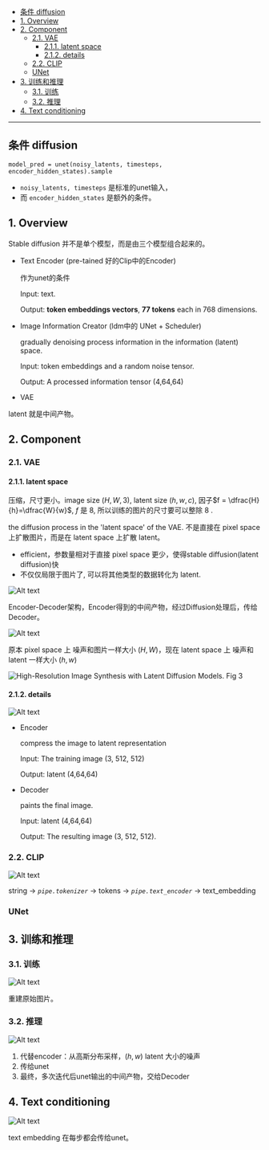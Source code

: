 - [条件 diffusion](#条件-diffusion)
- [1. Overview](#1-overview)
- [2. Component](#2-component)
  - [2.1. VAE](#21-vae)
    - [2.1.1. latent space](#211-latent-space)
    - [2.1.2. details](#212-details)
  - [2.2. CLIP](#22-clip)
  - [UNet](#unet)
- [3. 训练和推理](#3-训练和推理)
  - [3.1. 训练](#31-训练)
  - [3.2. 推理](#32-推理)
- [4. Text conditioning](#4-text-conditioning)


---

## 条件 diffusion


`model_pred = unet(noisy_latents, timesteps, encoder_hidden_states).sample`
- `noisy_latents, timesteps` 是标准的unet输入，
- 而 `encoder_hidden_states` 是额外的条件。

## 1. Overview

Stable diffusion 并不是单个模型，而是由三个模型组合起来的。


- Text Encoder (pre-tained 好的Clip中的Encoder)

    作为unet的条件

    Input: text.

    Output: **token embeddings vectors**, **77 tokens** each in 768 dimensions.

- Image Information Creator (ldm中的 UNet + Scheduler)

    gradually denoising process information in the information (latent) space.
    
    Input: token embeddings and a random noise tensor.

    Output: A processed information tensor (4,64,64)

- VAE

latent 就是中间产物。

## 2. Component
### 2.1. VAE

#### 2.1.1. latent space

压缩，尺寸更小。image size $(H,W,3)$, latent size $(h,w,c)$, 因子$f = \dfrac{H}{h}=\dfrac{W}{w}$, $f$ 是 8, 所以训练的图片的尺寸要可以整除 8 .


the diffusion process in the 'latent space' of the VAE. 不是直接在 pixel space 上扩散图片，而是在 latent space 上扩散 latent。

- efficient，参数量相对于直接 pixel space 更少，使得stable diffusion(latent diffusion)快
- 不仅仅局限于图片了, 可以将其他类型的数据转化为 latent.

![Alt text](https://cdn.jsdelivr.net/gh/sword4869/pic1@main/images/202407062017878.png)

Encoder-Decoder架构，Encoder得到的中间产物，经过Diffusion处理后，传给Decoder。

![Alt text](https://cdn.jsdelivr.net/gh/sword4869/pic1@main/images/202407062017879.png)

原本 pixel space 上 噪声和图片一样大小 $(H,W)$，现在 latent space 上 噪声和 latent 一样大小 $(h,w)$

![High-Resolution Image Synthesis with Latent Diffusion Models. Fig 3](https://cdn.jsdelivr.net/gh/sword4869/pic1@main/images/202407062017880.png)

#### 2.1.2. details

![Alt text](https://cdn.jsdelivr.net/gh/sword4869/pic1@main/images/202407062017881.png)


- Encoder

    compress the image to latent representation
    
    Input:  The training image (3, 512, 512)
    
    Output: latent (4,64,64)

- Decoder

    paints the final image.
    
    Input:  latent (4,64,64)
    
    Output: The resulting image (3, 512, 512).

### 2.2. CLIP
![Alt text](https://cdn.jsdelivr.net/gh/sword4869/pic1@main/images/202407062017882.png)

string $\to$ *`pipe.tokenizer`* $\to$ tokens $\to$ *`pipe.text_encoder`* $\to$ text_embedding



### UNet




## 3. 训练和推理

### 3.1. 训练

![Alt text](https://cdn.jsdelivr.net/gh/sword4869/pic1@main/images/202407062017878.png)

重建原始图片。

### 3.2. 推理
![Alt text](https://cdn.jsdelivr.net/gh/sword4869/pic1@main/images/202407062017883.png)

1. 代替encoder：从高斯分布采样，$(h,w)$ latent 大小的噪声
2. 传给unet
3. 最终，多次迭代后unet输出的中间产物，交给Decoder

## 4. Text conditioning

![Alt text](https://cdn.jsdelivr.net/gh/sword4869/pic1@main/images/202407062017884.png)

text embedding 在每步都会传给unet。
